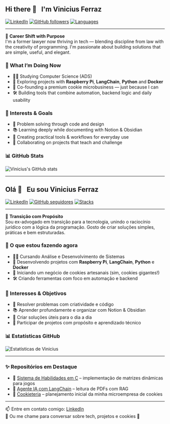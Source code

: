 ## Hi there 👋 &nbsp; I'm Vinicius Ferraz

[![LinkedIn](https://img.shields.io/badge/-LinkedIn-blue?logo=linkedin&logoColor=white&style=flat-square)]([https://www.linkedin.com/in/ferrazvinicius/](https://www.linkedin.com/in/vinicius-ferraz-543613374/))
[![GitHub followers](https://img.shields.io/github/followers/FerrazVinicius96?label=Seguidores&style=flat-square)](https://github.com/FerrazVinicius96?tab=followers)
[![Languages](https://img.shields.io/badge/code-Python%20|%20C%20|%20Docker-informational?style=flat-square&logo=code)](#)

---

🎯 **Career Shift with Purpose**  
I'm a former lawyer now thriving in tech — blending discipline from law with the creativity of programming. I'm passionate about building solutions that are simple, useful, and elegant.

### 🚀 What I’m Doing Now
- 👨‍🎓 Studying Computer Science (ADS)
- 🧠 Exploring projects with **Raspberry Pi**, **LangChain**, **Python** and **Docker**
- 🍪 Co-founding a premium cookie microbusiness — just because I can
- 🛠️ Building tools that combine automation, backend logic and daily usability

### 🧭 Interests & Goals
- 🧩 Problem solving through code and design
- 📚 Learning deeply while documenting with Notion & Obsidian
- 🔗 Creating practical tools & workflows for everyday use
- 🤝 Collaborating on projects that teach and challenge

### 📊 GitHub Stats
![Vinicius's GitHub stats](https://github-readme-stats.vercel.app/api?username=FerrazVinicius96&show_icons=true&theme=default&hide_title=true)

---

## Olá 👋 &nbsp; Eu sou Vinicius Ferraz

[![LinkedIn](https://img.shields.io/badge/-LinkedIn-blue?logo=linkedin&logoColor=white&style=flat-square)]([https://www.linkedin.com/in/ferrazvinicius/](https://www.linkedin.com/in/vinicius-ferraz-543613374/))
[![GitHub seguidores](https://img.shields.io/github/followers/FerrazVinicius96?label=Seguidores&style=flat-square)](https://github.com/FerrazVinicius96?tab=followers)
[![Stacks](https://img.shields.io/badge/stacks-Python%2C%20C%2C%20Docker-informational?style=flat-square)](#)

---

🎯 **Transição com Propósito**  
Sou ex-advogado em transição para a tecnologia, unindo o raciocínio jurídico com a lógica da programação. Gosto de criar soluções simples, práticas e bem estruturadas.

### 🚀 O que estou fazendo agora
- 👨‍🎓 Cursando Análise e Desenvolvimento de Sistemas
- 🧠 Desenvolvendo projetos com **Raspberry Pi**, **LangChain**, **Python** e **Docker**
- 🍪 Iniciando um negócio de cookies artesanais (sim, cookies gigantes!)
- 🛠️ Criando ferramentas com foco em automação e backend

### 🧭 Interesses & Objetivos
- 🧩 Resolver problemas com criatividade e código
- 📚 Aprender profundamente e organizar com Notion & Obsidian
- 🔗 Criar soluções úteis para o dia a dia
- 🤝 Participar de projetos com propósito e aprendizado técnico

### 📊 Estatísticas GitHub
![Estatísticas de Vinicius](https://github-readme-stats.vercel.app/api?username=FerrazVinicius96&show_icons=true&theme=default&hide_title=true)

---

### ✨ Repositórios em Destaque

- 🔧 [Sistema de Habilidades em C](https://github.com/FerrazVinicius96/sistema-de-habilidades-em-c) – implementação de matrizes dinâmicas para jogos
- 🤖 [Agente IA com LangChain](https://github.com/FerrazVinicius96/agente-ia-langchain) – leitura de PDFs com RAG
- 🍪 [Cookieteria](https://github.com/FerrazVinicius96/cookieteria) – planejamento inicial da minha microempresa de cookies

---

📫 Entre em contato comigo: [LinkedIn](https://www.linkedin.com/in/ferrazvinicius/)  
💭 Ou me chame para conversar sobre tech, projetos e cookies 🍪
